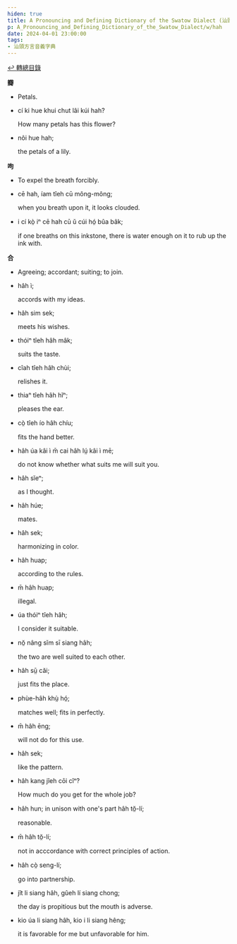 ```yaml
---
hiden: true
title: A Pronouncing and Defining Dictionary of the Swatow Dialect (汕頭方言音義字典) / hah
p: A_Pronouncing_and_Defining_Dictionary_of_the_Swatow_Dialect/w/hah
date: 2024-04-01 23:00:00
tags: 
- 汕頭方言音義字典
---
```


[↩️ 轉總目錄](/A_Pronouncing_and_Defining_Dictionary_of_the_Swatow_Dialect)


**瓣**
- Petals.

- cí ki hue khui chut lâi kúi hah?

  How many petals has this flower?

- nôi hue hah;

  the petals of a lily.

**呴**
- To expel the breath forcibly.

- cē hah, íam tîeh cū mông-mông;

  when you breath upon it, it looks clouded.

- i cí kò̤ iⁿ cē hah cū ŭ cúi hó̤ bûa bâk;

  if one breaths on this inkstone, there is water enough on it to rub up the ink with.

**合**
- Agreeing; accordant; suiting; to join.

- hâh ì;

  accords with my ideas.

- hâh sim sek;

  meets his wishes.

- thóiⁿ tîeh hâh mâk;

  suits the taste.

- cîah tîeh hâh chùi;

  relishes it.

- thiaⁿ tîeh hâh hĭⁿ;

  pleases the ear.

- cò̤ tîeh ío hâh chíu;

  fits the hand better.

- hâh úa kâi ì m̄ cai hâh lṳ́ kâi ì mē;

  do not know whether what suits me will suit you.

- hâh sĭeⁿ;

  as I thought.

- hâh húe;

  mates.

- hâh sek;

  harmonizing in color.

- hâh huap;

  according to the rules.

- m̄ hâh huap;

  illegal.

- úa thóiⁿ tîeh hâh;

  I consider it suitable.

- nŏ̤ nâng sĭm sī siang hâh;

  the two are well suited to each other.

- hâh sṳ̄ căi;

  just fits the place.

- phùe-hâh khṳ̀ hó̤;

  matches well; fits in perfectly.

- m̄ hâh ēng;

  will not do for this use.

- hâh sek;

  like the pattern.

- hâh kang jîeh cōi cîⁿ?

  How much do you get for the whole job?

- hâh hun; in unison with one's part hâh tŏ̤-lí;

  reasonable.

- m̄ hâh tŏ̤-lí;

  not in acccordance with correct principles of action.

- hâh cò̤ seng-lí;

  go into partnership.

- jît li siang hâh, gûeh lí siang chong;

  the day is propitious but the mouth is adverse.

- kio úa li siang hâh, kio i li siang hêng;

  it is favorable for me but unfavorable for him.